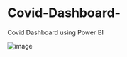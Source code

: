 # Covid-Dashboard-
Covid Dashboard using Power BI





![image](https://user-images.githubusercontent.com/80440292/110734173-192b7a00-81dc-11eb-95d5-1a4596b0926b.png)
